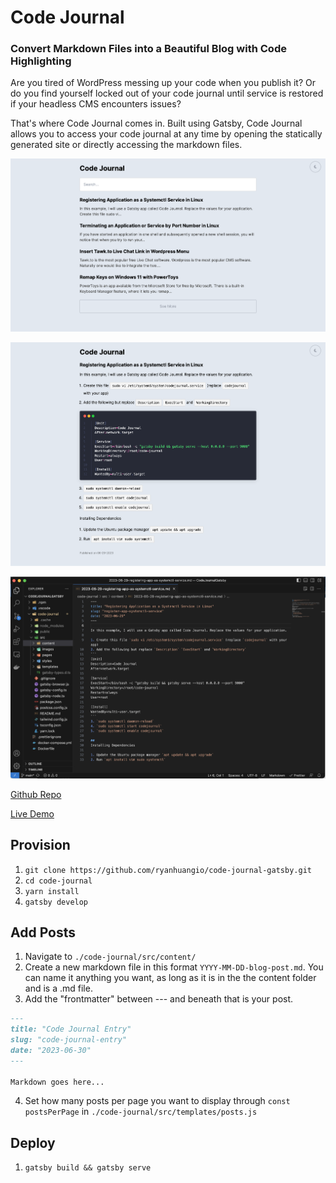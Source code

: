 # Code Journal

### Convert Markdown Files into a Beautiful Blog with Code Highlighting

Are you tired of WordPress messing up your code when you publish it? Or do you find yourself locked out of your code journal until service is restored if your headless CMS encounters issues?

That's where Code Journal comes in. Built using Gatsby, Code Journal allows you to access your code journal at any time by opening the statically generated site or directly accessing the markdown files.

![](src/images/code-journal.png "Code Journal")

![](src/images/code-journal-post.png "Post")

![](src/images/code-journal-markdown.png "Post Markdown Source")

[Github Repo](https://github.com/ryanhuangio/code-journal-gatsby)

[Live Demo](https://code.ryanhuang.io)

## Provision

1. `git clone https://github.com/ryanhuangio/code-journal-gatsby.git`
2. `cd code-journal`
3. `yarn install`
4. `gatsby develop`

## Add Posts

1. Navigate to `./code-journal/src/content/`
2. Create a new markdown file in this format `YYYY-MM-DD-blog-post.md`. You can name it anything you want, as long as it is in the the content folder and is a .md file.
3. Add the "frontmatter" between --- and beneath that is your post.

```markdown
---
title: "Code Journal Entry"
slug: "code-journal-entry"
date: "2023-06-30"
---

Markdown goes here...

```

4. Set how many posts per page you want to display through `const postsPerPage` in `./code-journal/src/templates/posts.js` 

## Deploy

1. `gatsby build && gatsby serve`









